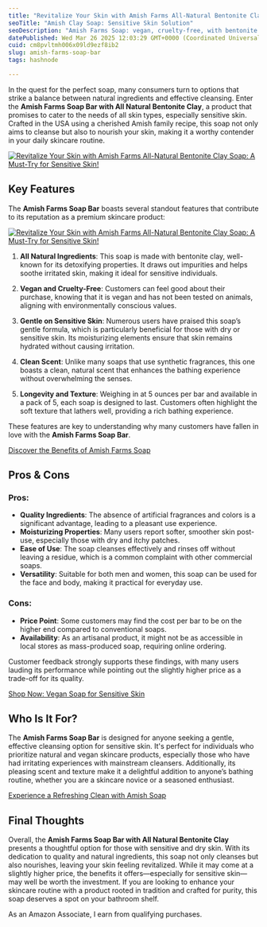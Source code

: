 ```yaml
---
title: "Revitalize Your Skin with Amish Farms All-Natural Bentonite Clay Soap: A Must-Try for Sensitive Skin!"
seoTitle: "Amish Clay Soap: Sensitive Skin Solution"
seoDescription: "Amish Farms Soap: vegan, cruelty-free, with bentonite clay. Moisturizes sensitive skin. Fragrant and ideal for daily use"
datePublished: Wed Mar 26 2025 12:03:29 GMT+0000 (Coordinated Universal Time)
cuid: cm8pvltmh006x09ld9ezf8ib2
slug: amish-farms-soap-bar
tags: hashnode

---
```


<p>In the quest for the perfect soap, many consumers turn to options that strike a balance between natural ingredients and effective cleansing. Enter the <strong>Amish Farms Soap Bar with All Natural Bentonite Clay</strong>, a product that promises to cater to the needs of all skin types, especially sensitive skin. Crafted in the USA using a cherished Amish family recipe, this soap not only aims to cleanse but also to nourish your skin, making it a worthy contender in your daily skincare routine.</p>
<a href='https://www.amazon.com/dp/B01B856IV0?tag=myreviews0fcb-20' target='_blank' rel='nofollow'>
<img src='https://m.media-amazon.com/images/I/71Fo1aFNa8L._SL1500_.jpg' alt='Revitalize Your Skin with Amish Farms All-Natural Bentonite Clay Soap: A Must-Try for Sensitive Skin!' style='display: block; margin: auto; max-width: 100%; height: auto;'>
</a>
<h2>Key Features</h2>
<p>The <strong>Amish Farms Soap Bar</strong> boasts several standout features that contribute to its reputation as a premium skincare product:</p>
<a href='https://www.amazon.com/dp/B01B856IV0?tag=myreviews0fcb-20' target='_blank' rel='nofollow'>
<img src='https://m.media-amazon.com/images/I/81vsQRKMDSL._SL1500_.jpg' alt='Revitalize Your Skin with Amish Farms All-Natural Bentonite Clay Soap: A Must-Try for Sensitive Skin!' style='display: block; margin: auto; max-width: 100%; height: auto;'>
</a>
<ol>
<li>
<p><strong>All Natural Ingredients</strong>: This soap is made with bentonite clay, well-known for its detoxifying properties. It draws out impurities and helps soothe irritated skin, making it ideal for sensitive individuals.</p>
</li>
<li>
<p><strong>Vegan and Cruelty-Free</strong>: Customers can feel good about their purchase, knowing that it is vegan and has not been tested on animals, aligning with environmentally conscious values.</p>
</li>
<li>
<p><strong>Gentle on Sensitive Skin</strong>: Numerous users have praised this soap’s gentle formula, which is particularly beneficial for those with dry or sensitive skin. Its moisturizing elements ensure that skin remains hydrated without causing irritation.</p>
</li>
<li>
<p><strong>Clean Scent</strong>: Unlike many soaps that use synthetic fragrances, this one boasts a clean, natural scent that enhances the bathing experience without overwhelming the senses.</p>
</li>
<li>
<p><strong>Longevity and Texture</strong>: Weighing in at 5 ounces per bar and available in a pack of 5, each soap is designed to last. Customers often highlight the soft texture that lathers well, providing a rich bathing experience.</p>
</li>
</ol>
<p>These features are key to understanding why many customers have fallen in love with the <strong>Amish Farms Soap Bar</strong>.</p>
<p><a href='https://www.amazon.com/dp/B01B856IV0?tag=myreviews0fcb-20' target='_blank' rel='nofollow'>Discover the Benefits of Amish Farms Soap</a></p>
<h2>Pros &amp; Cons</h2>
<h3>Pros:</h3>
<ul>
<li><strong>Quality Ingredients</strong>: The absence of artificial fragrances and colors is a significant advantage, leading to a pleasant use experience.</li>
<li><strong>Moisturizing Properties</strong>: Many users report softer, smoother skin post-use, especially those with dry and itchy patches.</li>
<li><strong>Ease of Use</strong>: The soap cleanses effectively and rinses off without leaving a residue, which is a common complaint with other commercial soaps.</li>
<li><strong>Versatility</strong>: Suitable for both men and women, this soap can be used for the face and body, making it practical for everyday use.</li>
</ul>
<h3>Cons:</h3>
<ul>
<li><strong>Price Point</strong>: Some customers may find the cost per bar to be on the higher end compared to conventional soaps.</li>
<li><strong>Availability</strong>: As an artisanal product, it might not be as accessible in local stores as mass-produced soap, requiring online ordering.</li>
</ul>
<p>Customer feedback strongly supports these findings, with many users lauding its performance while pointing out the slightly higher price as a trade-off for its quality.</p>
<p><a href='https://www.amazon.com/dp/B01B856IV0?tag=myreviews0fcb-20' target='_blank' rel='nofollow'>Shop Now: Vegan Soap for Sensitive Skin</a></p>
<h2>Who Is It For?</h2>
<p>The <strong>Amish Farms Soap Bar</strong> is designed for anyone seeking a gentle, effective cleansing option for sensitive skin. It's perfect for individuals who prioritize natural and vegan skincare products, especially those who have had irritating experiences with mainstream cleansers. Additionally, its pleasing scent and texture make it a delightful addition to anyone’s bathing routine, whether you are a skincare novice or a seasoned enthusiast.</p>
<p><a href='https://www.amazon.com/dp/B01B856IV0?tag=myreviews0fcb-20' target='_blank' rel='nofollow'>Experience a Refreshing Clean with Amish Soap</a></p>
<h2>Final Thoughts</h2>
<p>Overall, the <strong>Amish Farms Soap Bar with All Natural Bentonite Clay</strong> presents a thoughtful option for those with sensitive and dry skin. With its dedication to quality and natural ingredients, this soap not only cleanses but also nourishes, leaving your skin feeling revitalized. While it may come at a slightly higher price, the benefits it offers—especially for sensitive skin—may well be worth the investment. If you are looking to enhance your skincare routine with a product rooted in tradition and crafted for purity, this soap deserves a spot on your bathroom shelf.</p>
<p>As an Amazon Associate, I earn from qualifying purchases.</p>